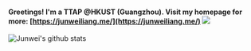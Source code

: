 



#### Greetings! I'm a TTAP @HKUST (Guangzhou). Visit my homepage for more: [https://junweiliang.me/](https://junweiliang.me/) ![](https://vbr.wocr.tk/badge?page_id=JunweiLiang.JunweiLiang&right_color=green)

<!-- From this repo: https://github.com/anuraghazra/github-readme-stats -->
![Junwei's github stats](https://github-readme-stats.vercel.app/api?username=JunweiLiang&show_icons=false&count_private=true&include_all_commits=true&hide=prs,issues,contribs,commits&theme=vue&hide_title=true&hide_rank=true)




